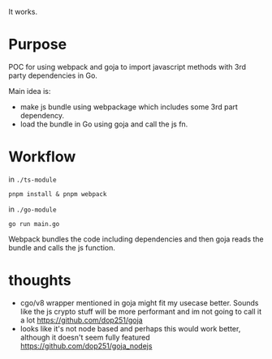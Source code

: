 It works.

# Purpose

POC for using webpack and goja to import javascript methods with 3rd party dependencies in Go.

Main idea is:

- make js bundle using webpackage which includes some 3rd part dependency.
- load the bundle in Go using goja and call the js fn.

# Workflow

in `./ts-module`

    pnpm install & pnpm webpack

in `./go-module`

    go run main.go

Webpack bundles the code including dependencies and then goja reads the bundle and calls the js function.

# thoughts

- cgo/v8 wrapper mentioned in goja might fit my usecase better. Sounds like the js crypto stuff will be more performant and im not going to call it a lot https://github.com/dop251/goja
- looks like it's not node based and perhaps this would work better, although it doesn't seem fully featured https://github.com/dop251/goja_nodejs
